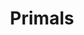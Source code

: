 ---
layout: quest-table
title: Primals
permalink: /quests/trials/primals
links:
  next: /quests/msq/realm-reborn/part6
quests:
  - name: A Recurring Problem
    level: 50
    rowId: 66583
    questId: GaiUsd001_01047
    genre: Primal Quests
    icon: '71140'
    issuer:
      location: The Waking Sands
      coords: (6.9, 6.1)
      name: Minfilia
    steps:
      - location: The Waking Sands
        coords: (6.0, 4.9)
        name: Speak with Urianger.
    partQuestNo: 1
  - name: Ifrit Bleeds, We Can Kill It
    level: 50
    rowId: 66584
    questId: GaiUsd002_01048
    genre: Primal Quests
    icon: '71140'
    issuer:
      location: The Waking Sands
      coords: (6.1, 5.1)
      name: Thancred
    steps:
      - location: Ul'dah - Steps of Nald
        coords: (8.4, 8.9)
        name: Speak with Swift at the Hall of Flames.
      - location: Southern Thanalan
        coords: (35.4, 19.8)
        name: Attune to the aetheryte at Zahar'ak.
    partQuestNo: 2
    unlocks:
      - name: The Bowl of Embers (Hard)
        type: trial
        levelRequired: 50
        levelSync: 50
  - name: In for Garuda Awakening
    level: 50
    rowId: 66693
    questId: GaiUsd003_01157
    genre: Primal Quests
    icon: '71140'
    issuer:
      location: The Waking Sands
      coords: (6.1, 5.0)
      name: Papalymo
    steps:
      - location: New Gridania
        coords: (9.7, 11.1)
        name: Speak with Vorsaile Heuloix at the Adders' Nest.
      - location: Coerthas Central Highlands
        coords: (34.5, 25.0)
        name: Attune to the aetheryte at Natalan.
    partQuestNo: 3
    unlocks:
      - name: The Howling Eye (Hard)
        type: trial
        levelRequired: 50
        levelSync: 50
    requires:
      - name: The Bowl of Embers (Hard)
        type: trial
        levelRequired: 50
        levelSync: 50
        icon: trial
  - name: In a Titan Spot
    level: 50
    rowId: 66694
    questId: GaiUsd004_01158
    genre: Primal Quests
    icon: '71140'
    issuer:
      location: The Waking Sands
      coords: (6.1, 5.1)
      name: Y'shtola
    steps:
      - location: Limsa Lominsa Upper Decks
        coords: (13.2, 12.8)
        name: Speak with R'ashaht Rhiki at Maelstrom Command.
      - location: Outer La Noscea
        coords: (24.3, 9.0)
        name: Attune to the aetheryte within U'Ghamaro Mines.
    partQuestNo: 4
    unlocks:
      - name: The Navel (Hard)
        type: trial
        levelRequired: 50
        levelSync: 50
    requires:
      - name: The Howling Eye (Hard)
        type: trial
        levelRequired: 50
        levelSync: 50
        icon: trial


---